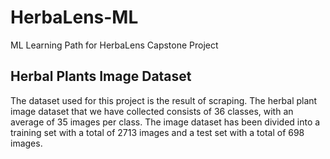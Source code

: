 # HerbaLens-ML
ML Learning Path for HerbaLens Capstone Project

## Herbal Plants Image Dataset
The dataset used for this project is the result of scraping. The herbal plant image dataset that we have collected consists of 36 classes, with an average of 35 images per class. The image dataset has been divided into a training set with a total of 2713 images and a test set with a total of 698 images.
